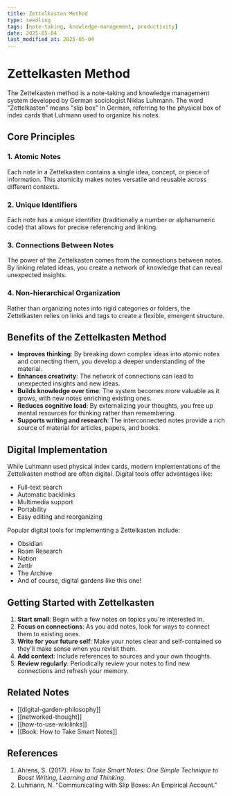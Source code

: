 ```yaml
---
title: Zettelkasten Method
type: seedling
tags: [note-taking, knowledge-management, productivity]
date: 2025-05-04
last_modified_at: 2025-05-04
---
```


# Zettelkasten Method

The Zettelkasten method is a note-taking and knowledge management system developed by German sociologist Niklas Luhmann. The word "Zettelkasten" means "slip box" in German, referring to the physical box of index cards that Luhmann used to organize his notes.

## Core Principles

### 1. Atomic Notes

Each note in a Zettelkasten contains a single idea, concept, or piece of information. This atomicity makes notes versatile and reusable across different contexts.

### 2. Unique Identifiers

Each note has a unique identifier (traditionally a number or alphanumeric code) that allows for precise referencing and linking.

### 3. Connections Between Notes

The power of the Zettelkasten comes from the connections between notes. By linking related ideas, you create a network of knowledge that can reveal unexpected insights.

### 4. Non-hierarchical Organization

Rather than organizing notes into rigid categories or folders, the Zettelkasten relies on links and tags to create a flexible, emergent structure.

## Benefits of the Zettelkasten Method

- **Improves thinking**: By breaking down complex ideas into atomic notes and connecting them, you develop a deeper understanding of the material.
- **Enhances creativity**: The network of connections can lead to unexpected insights and new ideas.
- **Builds knowledge over time**: The system becomes more valuable as it grows, with new notes enriching existing ones.
- **Reduces cognitive load**: By externalizing your thoughts, you free up mental resources for thinking rather than remembering.
- **Supports writing and research**: The interconnected notes provide a rich source of material for articles, papers, and books.

## Digital Implementation

While Luhmann used physical index cards, modern implementations of the Zettelkasten method are often digital. Digital tools offer advantages like:

- Full-text search
- Automatic backlinks
- Multimedia support
- Portability
- Easy editing and reorganizing

Popular digital tools for implementing a Zettelkasten include:

- Obsidian
- Roam Research
- Notion
- Zettlr
- The Archive
- And of course, digital gardens like this one!

## Getting Started with Zettelkasten

1. **Start small**: Begin with a few notes on topics you're interested in.
2. **Focus on connections**: As you add notes, look for ways to connect them to existing ones.
3. **Write for your future self**: Make your notes clear and self-contained so they'll make sense when you revisit them.
4. **Add context**: Include references to sources and your own thoughts.
5. **Review regularly**: Periodically review your notes to find new connections and refresh your memory.

## Related Notes

- [[digital-garden-philosophy]]
- [[networked-thought]]
- [[how-to-use-wikilinks]]
- [[Book: How to Take Smart Notes]]

## References

1. Ahrens, S. (2017). *How to Take Smart Notes: One Simple Technique to Boost Writing, Learning and Thinking*.
2. Luhmann, N. "Communicating with Slip Boxes: An Empirical Account."
